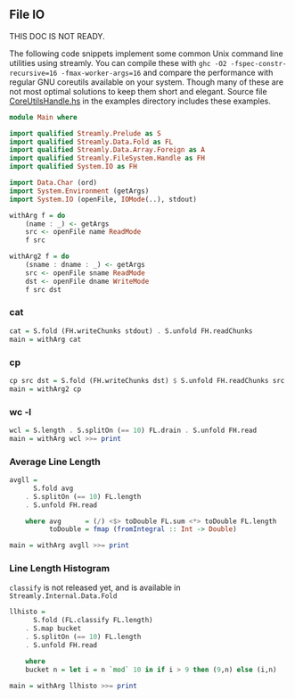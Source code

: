 ## File IO

THIS DOC IS NOT READY.

The following code snippets implement some common Unix command line utilities
using streamly.  You can compile these with `ghc -O2 -fspec-constr-recursive=16
-fmax-worker-args=16` and compare the performance with regular GNU coreutils
available on your system.  Though many of these are not most optimal solutions
to keep them short and elegant. Source file
[CoreUtilsHandle.hs](https://github.com/composewell/streamly-examples/blob/master/examples/CoreUtilsHandle.hs)
in the examples directory includes these examples.

``` haskell
module Main where

import qualified Streamly.Prelude as S
import qualified Streamly.Data.Fold as FL
import qualified Streamly.Data.Array.Foreign as A
import qualified Streamly.FileSystem.Handle as FH
import qualified System.IO as FH

import Data.Char (ord)
import System.Environment (getArgs)
import System.IO (openFile, IOMode(..), stdout)

withArg f = do
    (name : _) <- getArgs
    src <- openFile name ReadMode
    f src

withArg2 f = do
    (sname : dname : _) <- getArgs
    src <- openFile sname ReadMode
    dst <- openFile dname WriteMode
    f src dst
```

### cat

``` haskell
cat = S.fold (FH.writeChunks stdout) . S.unfold FH.readChunks
main = withArg cat
```

### cp

``` haskell
cp src dst = S.fold (FH.writeChunks dst) $ S.unfold FH.readChunks src
main = withArg2 cp
```

### wc -l

``` haskell
wcl = S.length . S.splitOn (== 10) FL.drain . S.unfold FH.read
main = withArg wcl >>= print
```

### Average Line Length

``` haskell
avgll =
      S.fold avg
    . S.splitOn (== 10) FL.length
    . S.unfold FH.read

    where avg      = (/) <$> toDouble FL.sum <*> toDouble FL.length
          toDouble = fmap (fromIntegral :: Int -> Double)

main = withArg avgll >>= print
```

### Line Length Histogram

`classify` is not released yet, and is available in
`Streamly.Internal.Data.Fold`

``` haskell
llhisto =
      S.fold (FL.classify FL.length)
    . S.map bucket
    . S.splitOn (== 10) FL.length
    . S.unfold FH.read

    where
    bucket n = let i = n `mod` 10 in if i > 9 then (9,n) else (i,n)

main = withArg llhisto >>= print
```

